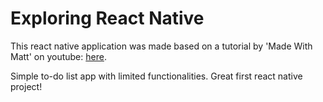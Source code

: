 # Exploring React Native

This react native application was made based on a tutorial by 'Made With Matt' on youtube: [here](https://www.youtube.com/watch?v=0kL6nhutjQ8&ab_channel=MadeWithMattMadeWithMatt).

Simple to-do list app with limited functionalities. Great first react native project!